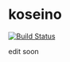 # koseino

[![Build Status](https://travis-ci.org/Astellon/koseino.svg?branch=master)](https://travis-ci.org/Astellon/koseino)

edit soon
